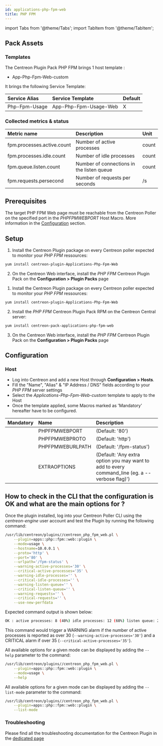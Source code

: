 ```yaml
---
id: applications-php-fpm-web
title: PHP FPM
---
```

import Tabs from '@theme/Tabs';
import TabItem from '@theme/TabItem';


## Pack Assets

### Templates

The Centreon Plugin Pack PHP FPM brings 1 host template :
* App-Php-Fpm-Web-custom

It brings the following Service Template:

| Service Alias | Service Template      | Default |
|:--------------|:----------------------|:--------|
| Php-Fpm-Usage | App-Php-Fpm-Usage-Web | X       |

### Collected metrics & status

<Tabs groupId="sync">
<TabItem value="Php-Fpm-Usage" label="Php-Fpm-Usage">

| Metric name                | Description                               | Unit  |
|:---------------------------|:------------------------------------------|:------|
| fpm.processes.active.count | Number of active processes                | count |
| fpm.processes.idle.count   | Number of idle processes                  | count |
| fpm.queue.listen.count     | Number of connections in the listen queue | count |
| fpm.requests.persecond     | Number of requests per seconds            | /s    |

</TabItem>
</Tabs>

## Prerequisites

The target PHP FPM Web page must be reachable from the Centreon Poller on the 
specified port in the *PHPFPMWEBPORT* Host Macro. More information in the 
[Configuration](#Configuration) section.

## Setup

<Tabs groupId="sync">
<TabItem value="Online License" label="Online License">

1. Install the Centreon Plugin package on every Centreon poller expected to monitor your *PHP FPM* ressources:

```bash
yum install centreon-plugin-Applications-Php-Fpm-Web
```

2. On the Centreon Web interface, install the *PHP FPM* Centreon Plugin Pack on the **Configuration > Plugin Packs** page

</TabItem>
<TabItem value="Offline License" label="Offline License">

1. Install the Centreon Plugin package on every Centreon poller expected to monitor your *PHP FPM* ressources:

```bash
yum install centreon-plugin-Applications-Php-Fpm-Web
```

2. Install the *PHP FPM* Centreon Plugin Pack RPM on the Centreon Central server:

```bash
yum install centreon-pack-applications-php-fpm-web
```

3. On the Centreon Web interface, install the *PHP FPM* Centreon Plugin Pack on the **Configuration > Plugin Packs** page

</TabItem>
</Tabs>

## Configuration

### Host

* Log into Centreon and add a new Host through **Configuration > Hosts**.
* Fill the "Name", "Alias" & "IP Address / DNS" fields according to your *PHP FPM* server settings
* Select the *Applications-Php-Fpm-Web-custom* template to apply to the Host
* Once the template applied, some Macros marked as 'Mandatory' hereafter have to be configured.

| Mandatory | Name             | Description                                                                                     |
|:----------|:-----------------|:------------------------------------------------------------------------------------------------|
|           | PHPFPMWEBPORT    | (Default: '80')                                                                                 |
|           | PHPFPMWEBPROTO   | (Default: 'http')                                                                               |
|           | PHPFPMWEBURLPATH | (Default: '/fpm-status')                                                                        |
|           | EXTRAOPTIONS     | (Default: 'Any extra option you may want to add to every command\_line (eg. a --verbose flag)') |

## How to check in the CLI that the configuration is OK and what are the main options for ? 

Once the plugin installed, log into your Centreon Poller CLI using the 
*centreon-engine* user account and test the Plugin by running the following 
command:

```bash
/usr/lib/centreon/plugins//centreon_php_fpm_web.pl \
    --plugin=apps::php::fpm::web::plugin \
    --mode=usage \
    --hostname=10.0.0.1 \
    --proto='http' \
    --port='80' \
    --urlpath='/fpm-status' \
    --warning-active-processes='30' \
    --critical-active-processes='35' \
    --warning-idle-processes='' \
    --critical-idle-processes='' \
    --warning-listen-queue='' \
    --critical-listen-queue='' \
    --warning-requests='' \
    --critical-requests='' \
    --use-new-perfdata 
```

Expected command output is shown below:

```bash
OK : active processes: 8 (40%) idle processes: 12 (60%) listen queue: 2 requests: 90/s | 'fpm.processes.active.count'=8;30;35;0; 'fpm.processes.idle.count'=12;;;0; 'fpm.queue.listen.count'=2;;;0; 'fpm.requests.persecond'=90/s;;;0; 
```

This command would trigger a WARNING alarm if the number of active processes is
reported as over 30 (`--warning-active-processes='30'`) and a CRITICAL alarm if over 
35 (`--critical-active-processes='35'`).

All available options for a given mode can be displayed by adding the 
`--help` parameter to the command:

```bash
/usr/lib/centreon/plugins//centreon_php_fpm_web.pl \
    --plugin=apps::php::fpm::web::plugin \
    --mode=usage \
    --help
```

All available options for a given mode can be displayed by adding the 
`--list-mode` parameter to the command:

```bash
/usr/lib/centreon/plugins//centreon_php_fpm_web.pl \
    --plugin=apps::php::fpm::web::plugin \
    --list-mode
```

### Troubleshooting

Please find all the troubleshooting documentation for the Centreon Plugin
in the [dedicated page](../getting-started/how-to-guides/troubleshooting-plugins.md)